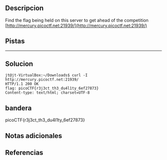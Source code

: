 ## Descripcion
Find the flag being held on this server to get ahead of the competition [http://mercury.picoctf.net:21939/](http://mercury.picoctf.net:21939/)

## Pistas 
****** 
## Solucion
```
jt@jt-VirtualBox:~/Downloads$ curl -I  http://mercury.picoctf.net:21939/
HTTP/1.1 200 OK
flag: picoCTF{r3j3ct_th3_du4l1ty_6ef27873}
Content-type: text/html; charset=UTF-8
```
## bandera
picoCTF{r3j3ct_th3_du4l1ty_6ef27873}

## Notas adicionales 

## Referencias